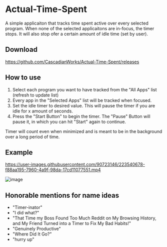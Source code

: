 # Actual-Time-Spent
A simple applicaiton that tracks time spent active over every selected program. When none of the selected applicaitons are in-focus, the timer stops. It will also stop ofer a certain amount of idle time (set by user).

## Download
https://github.com/CascadianWorks/Actual-Time-Spent/releases

## How to use
1. Select each program you want to have tracked from the "All Apps" list (refresh to update list)
2. Every app in the "Selected Apps" list will be tracked when focused.
3. Set the idle timer to desired value. This will pause the timer if you are idle for x amount of seconds.
4. Press the "Start Button" to begin the timer. The "Pause" Button will pause it, in which you can hit "Start" again to continue.

Timer will count even when minimized and is meant to be in the background over a long period of time.

## Example

https://user-images.githubusercontent.com/90723146/223540678-f88aa195-7960-4a9f-98da-17cd11077551.mp4

![image](https://user-images.githubusercontent.com/90723146/223328531-200c09cd-ba7b-48fa-834b-a972d5da777d.png)

## Honorable mentions for name ideas

- "Timer-inator"
- "I did what?"
- "That Time my Boss Found Too Much Reddit on My Browsing History, and My Friend Turned into a Timer to Fix My Bad Habits!"
- "Genuinely Productive"
- "Where Did It Go?"
- "hurry up"
